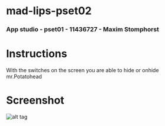 # mad-lips-pset02
### App studio - pset01 - 11436727 - Maxim Stomphorst

# Instructions
With the switches on the screen you are able to hide or onhide mr.Potatohead

# Screenshot
![alt tag](mad-lips-pset02/doc/screenshot.PNG)
